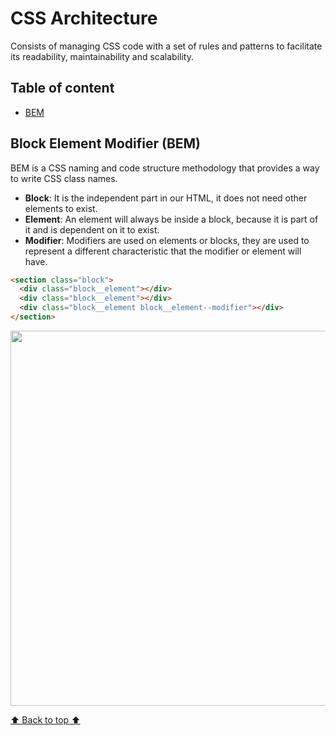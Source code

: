 # CSS Architecture

Consists of managing CSS code with a set of rules and patterns to facilitate its readability, maintainability and scalability.

## Table of content

- [BEM](#block-element-modifier-bem)

## Block Element Modifier (BEM)

BEM is a CSS naming and code structure methodology that provides a way to write CSS class names.

- **Block**: It is the independent part in our HTML, it does not need other elements to exist.
- **Element**: An element will always be inside a block, because it is part of it and is dependent on it to exist.
- **Modifier**: Modifiers are used on elements or blocks, they are used to represent a different characteristic that the modifier or element will have.

```html
<section class="block">
  <div class="block__element"></div>
  <div class="block__element"></div>
  <div class="block__element block__element--modifier"></div>
</section>
```

<img width="600px" src="https://res.cloudinary.com/practicaldev/image/fetch/s--OkBgfgPx--/c_limit%2Cf_auto%2Cfl_progressive%2Cq_auto%2Cw_880/https://dev-to-uploads.s3.amazonaws.com/i/yc0hv58in4eyxjj7qlcg.png">

[⬆️ Back to top ⬆️](#block-element-modifier-bem)

